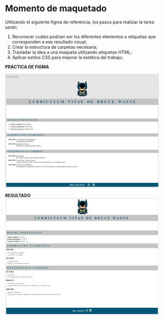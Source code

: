 # Momento de maquetado

Utilizando el siguiente figma de referencia, los pasos para realizar la tarea serán:
1. Reconocer cuáles podrían ser los diferentes elementos o etiquetas que
corresponden a ese resultado visual;
2. Crear la estructura de carpetas necesaria;
3. Trasladar la idea a una maqueta utilizando etiquetas HTML;
4. Aplicar estilos CSS para mejorar la estética del trabajo;

**PRÁCTICA DE FIGMA** 

![Imagen de la práctica en Figma](img/practica-figma.JPG)

**RESULTADO**
![Imagen del resultado del maquetado](img/resultado-web.JPG)